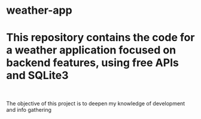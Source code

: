 # weather-app
<h1>This repository contains the code for a weather application focused on backend features, using free APIs and SQLite3</h1>
<br>
<p>The objective of this project is to deepen my knowledge of development and info gathering</p>
